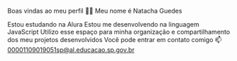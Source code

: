 Boas vindas ao meu perfil 💙💙
Meu nome é Natacha Guedes

Estou estudando na Alura
Estou me desenvolvendo na linguagem JavaScript
Utilizo esse espaço para minha organização e compartilhamento dos meu projetos desenvolvidos
Você pode entrar em contato comigo 📫
00001109019051sp@al.educacao.sp.gov.br
